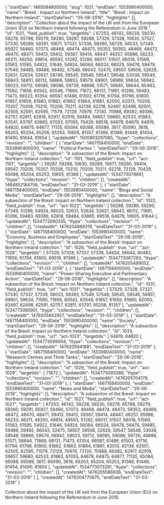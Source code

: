 {
  "startDate": 1465084800000, 
  "slug": 1021, 
  "endDate": 1553990400000, 
  "name": "Brexit : Impact on Northern Ireland", 
  "title": "Brexit : Impact on Northern Ireland", 
  "startDateText": "05-06-2016", 
  "highlights": [], 
  "description": "Collection about the impact of the UK exit from the European Union (EU) on Northern Ireland following the Referendum in June 2016.", 
  "id": 1021, 
  "field_publish": true, 
  "targetIds": [
    67253, 
    46142, 
    59228, 
    59230, 
    59278, 
    65798, 
    59279, 
    59280, 
    59287, 
    59288, 
    57329, 
    57328, 
    10630, 
    57327, 
    57330, 
    59289, 
    59291, 
    10671, 
    57337, 
    57338, 
    59290, 
    56729, 
    56033, 
    57349, 
    65927, 
    56460, 
    57073, 
    48468, 
    48474, 
    48473, 
    59353, 
    59393, 
    48469, 
    48472, 
    48470, 
    48471, 
    59413, 
    59412, 
    59367, 
    59414, 
    48447, 
    46257, 
    65986, 
    56233, 
    46211, 
    46250, 
    49814, 
    49593, 
    51292, 
    51299, 
    66017, 
    51507, 
    66018, 
    51569, 
    51563, 
    51595, 
    54922, 
    51646, 
    54924, 
    56064, 
    66024, 
    66025, 
    59478, 
    59479, 
    57549, 
    59485, 
    59486, 
    59492, 
    57548, 
    66043, 
    52475, 
    59507, 
    59508, 
    52629, 
    52631, 
    52634, 
    52637, 
    58746, 
    59545, 
    59546, 
    59547, 
    59548, 
    53039, 
    59549, 
    56843, 
    56851, 
    66112, 
    58866, 
    58853, 
    59579, 
    69901, 
    58969, 
    59634, 
    56942, 
    59023, 
    59712, 
    59085, 
    59086, 
    59726, 
    48898, 
    51571, 
    56645, 
    56644, 
    60483, 
    71580, 
    71856, 
    60542, 
    60546, 
    71869, 
    71872, 
    68131, 
    71891, 
    61266, 
    59483, 
    71473, 
    69223, 
    61354, 
    66587, 
    61486, 
    61503, 
    61716, 
    61794, 
    61796, 
    61800, 
    61857, 
    61859, 
    61860, 
    61862, 
    61863, 
    61864, 
    61881, 
    62000, 
    62013, 
    70206, 
    70207, 
    70208, 
    70210, 
    70209, 
    70211, 
    62138, 
    62218, 
    62497, 
    62498, 
    62501, 
    62505, 
    62591, 
    62595, 
    71579, 
    72129, 
    70979, 
    72130, 
    70988, 
    69382, 
    69386, 
    62757, 
    62811, 
    62818, 
    62917, 
    62919, 
    59484, 
    59657, 
    59680, 
    62533, 
    61883, 
    63541, 
    63797, 
    63865, 
    67053, 
    67055, 
    70429, 
    69518, 
    64678, 
    64679, 
    64819, 
    64820, 
    64875, 
    64877, 
    71135, 
    65084, 
    65088, 
    65089, 
    3617, 
    65090, 
    3618, 
    65203, 
    65204, 
    65206, 
    65253, 
    10605, 
    81357, 
    81366, 
    81368, 
    81449, 
    81454, 
    81490, 
    81644, 
    81654
  ], 
  "updatedAt": 1500903297085, 
  "ttype": "collections", 
  "revision": "", 
  "children": [
    {
      "startDate": 1467158400000, 
      "endDate": 1553990400000, 
      "name": "Political Parties ", 
      "startDateText": "29-06-2016", 
      "highlights": [], 
      "description": "A subsection of the Brexit: Impact on Northern Ireland collection.", 
      "id": 1101, 
      "field_publish": true, 
      "url": "act-1101", 
      "targetIds": [
        59287, 
        59288, 
        10630, 
        59289, 
        10671, 
        59290, 
        59414, 
        59547, 
        70206, 
        70207, 
        70208, 
        70210, 
        70209, 
        70211, 
        62218, 
        72129, 
        70429, 
        65088, 
        65204, 
        65253, 
        10605, 
        81368
      ], 
      "updatedAt": 1534773079661, 
      "ttype": "collections", 
      "revision": "", 
      "children": [], 
      "createdAt": 1484852184758, 
      "endDateText": "31-03-2019"
    }, 
    {
      "startDate": 1467158400000, 
      "endDate": 1553990400000, 
      "name": "Blogs and Social Media", 
      "startDateText": "29-06-2016", 
      "highlights": [], 
      "description": "A subsection of the Brexit: Impact on Northern Ireland collection.", 
      "id": 1022, 
      "field_publish": true, 
      "url": "act-1022", 
      "targetIds": [
        59288, 
        59289, 
        59290, 
        57349, 
        51299, 
        54924, 
        66025, 
        52631, 
        52634, 
        52637, 
        56843, 
        66112, 
        71891, 
        61266, 
        59483, 
        69386, 
        62818, 
        59484, 
        63865, 
        69518, 
        64679, 
        10605, 
        81644
      ], 
      "updatedAt": 1534773060335, 
      "ttype": "collections", 
      "revision": "", 
      "children": [], 
      "createdAt": 1476204869319, 
      "endDateText": "31-03-2019"
    }, 
    {
      "startDate": 1467158400000, 
      "endDate": 1553990400000, 
      "name": "Economy, Business and Employees", 
      "startDateText": "29-06-2016", 
      "highlights": [], 
      "description": "A subsection of the Brexit: Impact on Northern Ireland collection.", 
      "id": 1026, 
      "field_publish": true, 
      "url": "act-1026", 
      "targetIds": [
        57329, 
        57328, 
        57337, 
        57338, 
        54924, 
        56644, 
        60483, 
        71856, 
        61794, 
        61800, 
        69518, 
        81366
      ], 
      "updatedAt": 1534773067283, 
      "ttype": "collections", 
      "revision": "", 
      "children": [], 
      "createdAt": 1476205499052, 
      "endDateText": "31-03-2019"
    }, 
    {
      "startDate": 1467158400000, 
      "endDate": 1553990400000, 
      "name": "Power-Sharing Executive and Parlimentary Action", 
      "startDateText": "29-06-2016", 
      "highlights": [], 
      "description": "A subsection of the Brexit: Impact on Northern Ireland collection.", 
      "id": 1031, 
      "field_publish": true, 
      "url": "act-1031", 
      "targetIds": [
        57329, 
        57328, 
        57327, 
        57330, 
        57337, 
        57338, 
        56033, 
        59393, 
        57549, 
        57548, 
        59545, 
        59546, 
        56851, 
        69901, 
        59634, 
        71580, 
        71856, 
        60542, 
        60546, 
        61857, 
        61859, 
        61860, 
        62000, 
        62497, 
        62498, 
        62591, 
        62757, 
        62811, 
        63797, 
        65206, 
        81357
      ], 
      "updatedAt": 1534773085901, 
      "ttype": "collections", 
      "revision": "", 
      "children": [], 
      "createdAt": 1476205842927, 
      "endDateText": "31-03-2019"
    }, 
    {
      "startDate": 1467158400000, 
      "endDate": 1553990400000, 
      "name": "Society", 
      "startDateText": "29-06-2016", 
      "highlights": [], 
      "description": "A subsection of the Brexit: Impact on Northern Ireland collection.", 
      "id": 1033, 
      "field_publish": true, 
      "url": "act-1033", 
      "targetIds": [
        64819, 
        64820
      ], 
      "updatedAt": 1534773099004, 
      "ttype": "collections", 
      "revision": "", 
      "children": [], 
      "createdAt": 1476205941681, 
      "endDateText": "31-03-2019"
    }, 
    {
      "startDate": 1467158400000, 
      "endDate": 1553990400000, 
      "name": "Research Centres and Think Tanks", 
      "startDateText": "29-06-2016", 
      "highlights": [], 
      "description": "A subsection of the Brexit: Impact on Northern Ireland collection.", 
      "id": 1029, 
      "field_publish": true, 
      "url": "act-1029", 
      "targetIds": [
        71872
      ], 
      "updatedAt": 1534773092088, 
      "ttype": "collections", 
      "revision": "", 
      "children": [], 
      "createdAt": 1476205704179, 
      "endDateText": "31-03-2019"
    }, 
    {
      "startDate": 1467158400000, 
      "endDate": 1553990400000, 
      "name": "News and Media", 
      "startDateText": "29-06-2016", 
      "highlights": [], 
      "description": "A subsection of the Brexit: Impact on Northern Ireland collection.", 
      "id": 1027, 
      "field_publish": true, 
      "url": "act-1027", 
      "targetIds": [
        67253, 
        46142, 
        59228, 
        59230, 
        59278, 
        65798, 
        59279, 
        59280, 
        59291, 
        65927, 
        56460, 
        57073, 
        48468, 
        48474, 
        48473, 
        59353, 
        48469, 
        48472, 
        48470, 
        48471, 
        59413, 
        59412, 
        59367, 
        59414, 
        48447, 
        46257, 
        65986, 
        56233, 
        46211, 
        46250, 
        49814, 
        49593, 
        51292, 
        66017, 
        51507, 
        66018, 
        51569, 
        51563, 
        51595, 
        54922, 
        51646, 
        54924, 
        56064, 
        66024, 
        59478, 
        59479, 
        59485, 
        59486, 
        59492, 
        66043, 
        52475, 
        59507, 
        59508, 
        52629, 
        59547, 
        59548, 
        53039, 
        59549, 
        58866, 
        59579, 
        56942, 
        59023, 
        59712, 
        59085, 
        59086, 
        59726, 
        48898, 
        51571, 
        56644, 
        71869, 
        68131, 
        71473, 
        61354, 
        66587, 
        61486, 
        61503, 
        61716, 
        61794, 
        61796, 
        61800, 
        61862, 
        61863, 
        61864, 
        61881, 
        62013, 
        62138, 
        62501, 
        62505, 
        62595, 
        71579, 
        72129, 
        70979, 
        72130, 
        70988, 
        69382, 
        62917, 
        62919, 
        59657, 
        59680, 
        62533, 
        61883, 
        67055, 
        64678, 
        64875, 
        64877, 
        71135, 
        65084, 
        65088, 
        65089, 
        3617, 
        65090, 
        3618, 
        65203, 
        65204, 
        65253, 
        81366, 
        81449, 
        81454, 
        81490, 
        81654
      ], 
      "updatedAt": 1534773073291, 
      "ttype": "collections", 
      "revision": "", 
      "children": [], 
      "createdAt": 1476205586936, 
      "endDateText": "31-03-2019"
    }
  ], 
  "createdAt": 1476204770675, 
  "endDateText": "31-03-2019"
}

Collection about the impact of the UK exit from the European Union (EU) on Northern Ireland following the Referendum in June 2016.